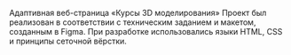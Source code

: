 Адаптивная веб-страница «Курсы 3D моделирования» 
Проект был реализован в соответствии с техническим заданием и макетом, созданным в Figma. При разработке использовались языки HTML, CSS и принципы сеточной вёрстки.
